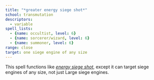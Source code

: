 ```yaml
---
title: "*greater energy siege shot*"
school: transmutation
descriptors:
  - variable
spell_lists:
  - {name: occultist, level: 6}
  - {name: sorcerer/wizard, level: 6}
  - {name: summoner, level: 6}
range: close
target: one siege engine of any size
---
```


This spell functions like [*energy siege shot*](/spells/energy-siege-shot/), except it can target siege engines of any size, not just Large siege engines.

